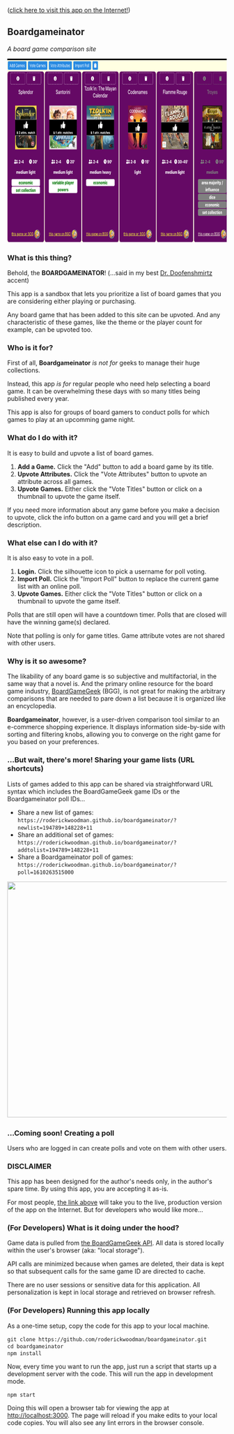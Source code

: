 ([click here to visit this app on the Internet!](https://roderickwoodman.github.io/boardgameinator/))

## Boardgameinator

*A board game comparison site*

<p align="center">
  <img width="800" height="420" src="public/og-image.png">
</p>

### What is this thing?

Behold, the **BOARDGAMEINATOR**!  (...said in my best [Dr. Doofenshmirtz](https://www.youtube.com/watch?v=Sj7yxI-r_ag) accent)

This app is a sandbox that lets you prioritize a list of board games that you are considering either playing or purchasing.

Any board game that has been added to this site can be upvoted. And any characteristic of these games, like the theme or the player count for example, can be upvoted too.

### Who is it for?

First of all, **Boardgameinator** *is not for* geeks to manage their huge collections. 

Instead, this app *is for* regular people who need help selecting a board game. It can be overwhelming these days with so many titles being published every year.

This app is also for groups of board gamers to conduct polls for which games to play at an upcomming game night.
### What do I do with it?

It is easy to build and upvote a list of board games.
1. **Add a Game.** Click the "Add" button to add a board game by its title. 
2. **Upvote Attributes.** Click the "Vote Attributes" button to upvote an attribute across all games.
3. **Upvote Games.** Either click the "Vote Titles" button or click on a thumbnail to upvote the game itself.

If you need more information about any game before you make a decision to upvote, click the info button on a game card and you will get a brief description.

### What else can I do with it?

It is also easy to vote in a poll.
1. **Login.** Click the silhouette icon to pick a username for poll voting.
2. **Import Poll.** Click the "Import Poll" button to replace the current game list with an online poll.
3. **Upvote Games.** Either click the "Vote Titles" button or click on a thumbnail to upvote the game itself.

Polls that are still open will have a countdown timer. Polls that are closed will have the winning game(s) declared.

Note that polling is only for game titles. Game attribute votes are not shared with other users.

### Why is it so awesome?
The likability of any board game is so subjective and multifactorial, in the same way that a novel is. And the primary online resource for the board game industry, [BoardGameGeek](https://boardgamegeek.com) (BGG), is not great for making the arbitrary comparisons that are needed to pare down a list because it is organized like an encyclopedia.

**Boardgameinator**, however, is a user-driven comparison tool similar to an e-commerce shopping experience. It displays information side-by-side with sorting and filtering knobs, allowing you to converge on the right game for you based on your preferences.

### ...But wait, there's more! Sharing your game lists (URL shortcuts)

Lists of games added to this app can be shared via straightforward URL syntax which includes the BoardGameGeek game IDs or the Boardgameinator poll IDs...
* Share a new list of games:
```https://roderickwoodman.github.io/boardgameinator/?newlist=194789+148228+11```
* Share an additional set of games: 
```https://roderickwoodman.github.io/boardgameinator/?addtolist=194789+148228+11```
* Share a Boardgameinator poll of games: 
```https://roderickwoodman.github.io/boardgameinator/?poll=1610263515000```

<p align="center">
  <img width="800" height="540" src="public/ss-poll.png">
</p>

### ...Coming soon! Creating a poll

Users who are logged in can create polls and vote on them with other users.

### DISCLAIMER

This app has been designed for the author's needs only, in the author's spare time. By using this app, you are accepting it as-is.

For most people, [the link above](https://roderickwoodman.github.io/boardgameinator/) will take you to the live, production version of the app on the Internet. But for developers who would like more...

### (For Developers) What is it doing under the hood?

Game data is pulled from [the BoardGameGeek API](https://boardgamegeek.com/wiki/page/BGG_XML_API2). All data is stored locally within the user's browser (aka: "local storage"). 

API calls are minimized because when games are deleted, their data is kept so that subsequent calls for the same game ID are directed to cache. 

There are no user sessions or sensitive data for this application. All personalization is kept in local storage and retrieved on browser refresh.

### (For Developers) Running this app locally

As a one-time setup, copy the code for this app to your local machine. 
```
git clone https://github.com/roderickwoodman/boardgameinator.git
cd boardgameinator
npm install
```

Now, every time you want to run the app, just run a script that starts up a development server with the code. This will run the app in development mode.
```
npm start
```

Doing this will open a browser tab for viewing the app at [http://localhost:3000](http://localhost:3000). The page will reload if you make edits to your local code copies. You will also see any lint errors in the browser console. 
